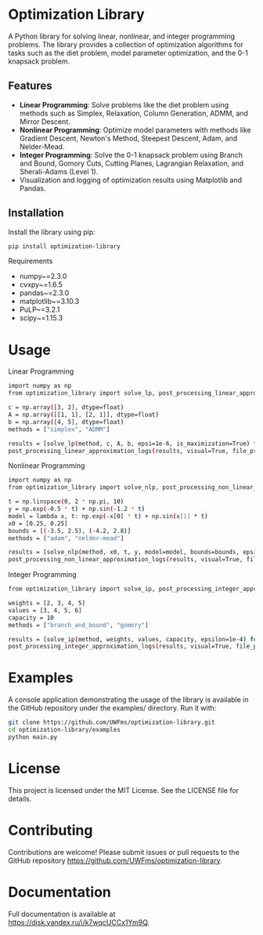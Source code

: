 # Optimization Library

A Python library for solving linear, nonlinear, and integer programming problems. The library provides a collection of optimization algorithms for tasks such as the diet problem, model parameter optimization, and the 0-1 knapsack problem.

## Features

- **Linear Programming**: Solve problems like the diet problem using methods such as Simplex, Relaxation, Column Generation, ADMM, and Mirror Descent.
- **Nonlinear Programming**: Optimize model parameters with methods like Gradient Descent, Newton's Method, Steepest Descent, Adam, and Nelder-Mead.
- **Integer Programming**: Solve the 0-1 knapsack problem using Branch and Bound, Gomory Cuts, Cutting Planes, Lagrangian Relaxation, and Sherali-Adams (Level 1).
- Visualization and logging of optimization results using Matplotlib and Pandas.

## Installation

Install the library using pip:

```bash
pip install optimization-library
```

Requirements
- numpy~=2.3.0
- cvxpy~=1.6.5
- pandas~=2.3.0
- matplotlib~=3.10.3
- PuLP~=3.2.1
- scipy~=1.15.3

# Usage
Linear Programming
```bash
import numpy as np
from optimization_library import solve_lp, post_processing_linear_approximation_logs

c = np.array([3, 2], dtype=float)
A = np.array([[1, 1], [2, 1]], dtype=float)
b = np.array([4, 5], dtype=float)
methods = ["simplex", "ADMM"]

results = [solve_lp(method, c, A, b, epsi=1e-6, is_maximization=True) for method in methods]
post_processing_linear_approximation_logs(results, visual=True, file_print=True)
```
Nonlinear Programming
```bash
import numpy as np
from optimization_library import solve_nlp, post_processing_non_linear_approximation_logs

t = np.linspace(0, 2 * np.pi, 10)
y = np.exp(-0.5 * t) + np.sin(-1.2 * t)
model = lambda x, t: np.exp(-x[0] * t) + np.sin(x[1] * t)
x0 = [0.25, 0.25]
bounds = [(-3.5, 2.5), (-4.2, 2.8)]
methods = ["adam", "nelder-mead"]

results = [solve_nlp(method, x0, t, y, model=model, bounds=bounds, epsilon=1e-6) for method in methods]
post_processing_non_linear_approximation_logs(results, visual=True, file_print=True)
```
Integer Programming
```bash
from optimization_library import solve_ip, post_processing_integer_approximation_logs

weights = [2, 3, 4, 5]
values = [3, 4, 5, 6]
capacity = 10
methods = ["branch_and_bound", "gomory"]

results = [solve_ip(method, weights, values, capacity, epsilon=1e-4) for method in methods]
post_processing_integer_approximation_logs(results, visual=True, file_print=True)
```

# Examples
A console application demonstrating the usage of the library is available in the GitHub repository under the examples/ directory. Run it with:
```bash
git clone https://github.com/UWFms/optimization-library.git
cd optimization-library/examples
python main.py
```
# License
This project is licensed under the MIT License. See the LICENSE file for details.

# Contributing
Contributions are welcome! Please submit issues or pull requests to the GitHub repository https://github.com/UWFms/optimization-library.

# Documentation
Full documentation is available at https://disk.yandex.ru/i/k7wqcUCCx1Ym9Q.